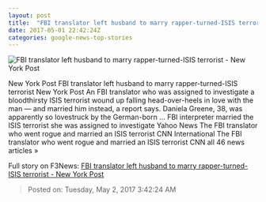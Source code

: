 ```yaml
---
layout: post
title:  "FBI translator left husband to marry rapper-turned-ISIS terrorist - New York Post"
date: 2017-05-01 22:42:24Z
categories: google-news-top-stories
---
```


![FBI translator left husband to marry rapper-turned-ISIS terrorist - New York Post](https://thenypost.files.wordpress.com/2017/05/170501-isis-feature.jpg?quality=90&strip=all&w=1200)

New York Post FBI translator left husband to marry rapper-turned-ISIS terrorist New York Post An FBI translator who was assigned to investigate a bloodthirsty ISIS terrorist wound up falling head-over-heels in love with the man — and married him instead, a report says. Daniela Greene, 38, was apparently so lovestruck by the German-born ... FBI interpreter married the ISIS terrorist she was assigned to investigate Yahoo News The FBI translator who went rogue and married an ISIS terrorist CNN International The FBI translator who went rogue and married an ISIS terrorist CNN all 46 news articles »


Full story on F3News: [FBI translator left husband to marry rapper-turned-ISIS terrorist - New York Post](http://www.f3nws.com/n/vRC3QC)

> Posted on: Tuesday, May 2, 2017 3:42:24 AM
